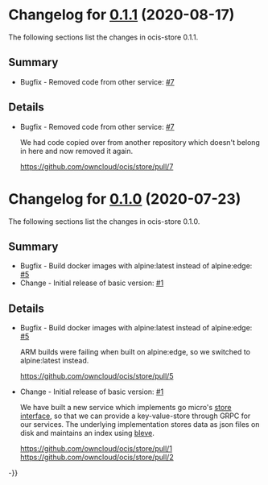 # Changelog for [0.1.1] \(2020-08-17)

The following sections list the changes in ocis-store 0.1.1.

[0.1.1]: https://github.com/owncloud/ocis/store/compare/v0.1.0...v0.1.1

## Summary

-   Bugfix - Removed code from other service: [#7](https://github.com/owncloud/ocis/store/pull/7)

## Details

-   Bugfix - Removed code from other service: [#7](https://github.com/owncloud/ocis/store/pull/7)

     We had code copied over from another repository which doesn't belong in here and now removed it
     again.

     <https://github.com/owncloud/ocis/store/pull/7>

# Changelog for [0.1.0] \(2020-07-23)

The following sections list the changes in ocis-store 0.1.0.

[0.1.0]: https://github.com/owncloud/ocis/store/compare/a57983ac33e65bcd73702eb1d74f56d36a94ef6c...v0.1.0

## Summary

-   Bugfix - Build docker images with alpine:latest instead of alpine:edge: [#5](https://github.com/owncloud/ocis/store/pull/5)
-   Change - Initial release of basic version: [#1](https://github.com/owncloud/ocis/store/pull/1)

## Details

-   Bugfix - Build docker images with alpine:latest instead of alpine:edge: [#5](https://github.com/owncloud/ocis/store/pull/5)

     ARM builds were failing when built on alpine:edge, so we switched to alpine:latest instead.

     <https://github.com/owncloud/ocis/store/pull/5>


-   Change - Initial release of basic version: [#1](https://github.com/owncloud/ocis/store/pull/1)

     We have built a new service which implements go micro's [store
     interface](https://github.com/micro/development/blob/master/design/framework/store.md),
     so that we can provide a key-value-store through GRPC for our services. The underlying
     implementation stores data as json files on disk and maintains an index using
     [bleve](https://github.com/blevesearch/bleve).

     <https://github.com/owncloud/ocis/store/pull/1>
     <https://github.com/owncloud/ocis/store/pull/2>

\-}}
